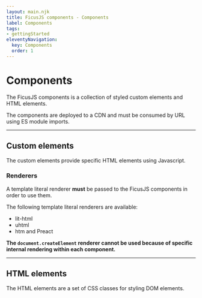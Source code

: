 ```yaml
---
layout: main.njk
title: FicusJS components - Components
label: Components
tags:
- gettingStarted
eleventyNavigation:
  key: Components
  order: 1
---
```

# Components

The FicusJS components is a collection of styled custom elements and HTML elements.

The components are deployed to a CDN and must be consumed by URL using ES module imports.

---

## Custom elements

The custom elements provide specific HTML elements using Javascript.

### Renderers

A template literal renderer **must** be passed to the FicusJS components in order to use them.

The following template literal renderers are available:

- lit-html
- uhtml
- htm and Preact

**The `document.createElement` renderer cannot be used because of specific internal rendering within each component.**

---

## HTML elements

The HTML elements are a set of CSS classes for styling DOM elements.
